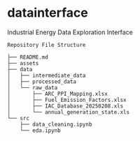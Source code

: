 # datainterface
Industrial Energy Data Exploration Interface

```
Repository File Structure

├── README.md
├── assets
├── data
│   ├── intermediate_data
│   ├── processed_data
│   └── raw_data
│       ├── ARC_PPI_Mapping.xlsx
│       ├── Fuel_Emission_Factors.xlsx
│       ├── IAC_Database_20250208.xls
│       └── annual_generation_state.xls
└── src
    ├── data_cleaning.ipynb
    └── eda.ipynb
```
